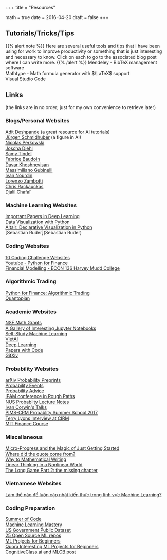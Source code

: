 +++
title = "Resources"

math = true
date = 2016-04-20
draft = false
+++

## Tutorials/Tricks/Tips

{{% alert note %}}
Here are several useful tools and tips that I have been using for work to improve productivity or something that is just interesting and necessary to know. Click on each to go to the associated blog post where I can write more.
{{% /alert %}}
Mendeley - BibTeX management software  
Mathtype - Math formula generator with $\LaTeX$ support  
Visual Studio Code



## Links
(the links are in no order; just for my own convenience to retrieve later)

### Blogs/Personal Websites
[Adit Deshpande](https://adeshpande3.github.io/adeshpande3.github.io/) (a great resource for AI tutorials)  
[Jürgen Schmidhuber](http://people.idsia.ch/~juergen/) (a figure in AI)  
[Nicolas Perkowski](https://www.mathematik.hu-berlin.de/de/forschung/forschungsgebiete/stochastik/stoch-employees/hp-perkowski/teaching)  
[Joscha Diehl](http://personal-homepages.mis.mpg.de/diehl/)  
[Samy Tindel](https://www.math.purdue.edu/~stindel/)  
[Fabrice Baudoin](https://sites.google.com/site/fabricebaudoinwebpage/)  
[Davar Khoshnevisan](http://www.math.utah.edu/~davar/publications.html)  
[Massimiliano Gubinelli](https://www.iam.uni-bonn.de/abteilung-gubinelli/teaching/)  
[Ivan Nourdin](https://sites.google.com/site/ivannourdin/home)  
[Lorenzo Zambotti](http://www.lpsm.paris/dw/doku.php?id=users:zambotti:index)  
[Chris Rackauckas](http://chrisrackauckas.com/)  
[Djalil Chafaï](http://djalil.chafai.net/blog/)  

### Machine Learning Websites

[Important Papers in Deep Learning](/post/deep_learning_papers)  
[Data Visualization with Python](https://towardsdatascience.com/the-next-level-of-data-visualization-in-python-dd6e99039d5e)  
[Altair: Declarative Visualization in Python](https://altair-viz.github.io/)  
[Sebastian Ruder](Sebastian Ruder)  

### Coding Websites
[10 Coding Challenge Websites](https://medium.com/coderbyte/the-10-best-coding-challenge-websites-for-2018-12b57645b654)  
[Youtube - Python for Finance](https://www.youtube.com/playlist?list=PLQVvvaa0QuDcOdF96TBtRtuQksErCEBYZ)  
[Financial Modelling - ECON 136 Harvey Mudd College](https://www.palmislandtraders.com/econ136/e136lit.htm)  

### Algorithmic Trading 
[Python for Finance: Algorithmic Trading](https://www.datacamp.com/community/tutorials/finance-python-trading)  
[Quantopian](https://www.quantopian.com/lectures)  

### Academic Websites

[NSF Math Grants](https://www.nsf.gov/awards/award_visualization.jsp?org=DMS)  
[A Gallery of Interesting Jupyter Notebooks](https://github.com/jupyter/jupyter/wiki/a-gallery-of-interesting-jupyter-notebooks)  
[Self-Study Machine Learning](https://www.quora.com/What-are-your-recommendations-for-self-studying-machine-learning)  
[VietAI](https://github.com/lampts/vietai)  
[Deep Learning](https://github.com/ChristosChristofidis/awesome-deep-learning#papers)  
[Papers with Code](https://paperswithcode.com/)   
[GitXiv](http://www.gitxiv.com/)  

### Probability Websites
[arXiv Probability Preprints](https://arxiv.org/list/math.PR/recent)  
[Probability Events](http://www.math.columbia.edu/department/probability/seminar/upcoming_new.html)  
[Probability Advice](https://web.math.rochester.edu/people/faculty/cmlr/advice.md)  
[IPAM conference in Rough Paths](http://www.ipam.ucla.edu/programs/workshops/rough-paths-theory-and-applications/?tab=schedule)  
[NUS Probablity Lecture Notes](http://www.math.nus.edu.sg/~matsr/teaching.html)  
[Ivan Corwin's Talks](https://www.msri.org/people/20600)  
[PIMS-CRM Probablity Summer School 2017](http://www.math.ubc.ca/Links/ssprob17/)  
[Terry Lyons Interview at CIRM](https://www.youtube.com/watch?v=BTNxqucKjbs)  
[MIT Finance Course](https://www.youtube.com/playlist?list=PLUl4u3cNGP63B2lDhyKOsImI7FjCf6eDW)  

### Miscellaneous
[Micro-Progress and the Magic of Just Getting Started](https://www.nytimes.com/2018/01/22/smarter-living/micro-progress.html)  
[Where did the quote come from?](https://quoteinvestigator.com/)  
[Way to Mathematical Writing](http://tex.loria.fr/typographie/mathwriting.pdf)  
[Linear Thinking in a Nonlinear World](https://hbr.org/2017/05/linear-thinking-in-a-nonlinear-world)  
[The Long Game Part 2: the missing chapter](https://vimeo.com/channels/staffpicks/87448006)  

### Vietnamese Websites
[Làm thế nào để luôn cập nhật kiến thức trong lĩnh vực Machine Learning?](https://viblo.asia/p/question-lam-the-nao-de-luon-cap-nhat-kien-thuc-trong-linh-vuc-machine-learning-maGK7mBxlj2) 

### Coding Preparation
[Summer of Code](https://summerofcode.withgoogle.com/)  
[Machine Learning Mastery](https://machinelearningmastery.com/self-study-machine-learning-projects/)  
[US Government Public Dataset](https://www.data.gov/)  
[25 Open Source ML repos](https://heartbeat.fritz.ai/25-open-source-machine-learning-repos-to-inspire-your-next-project-3b027a90155)  
[ML Projects for Beginners](https://elitedatascience.com/machine-learning-projects-for-beginners)  
[Quora Interesting ML Projects for Beginners](https://www.quora.com/What-are-some-really-interesting-machine-learning-projects-for-beginners)  
[CognitiveClass.ai](https://cognitiveclass.ai/) and [MLCB post](https://forum.machinelearningcoban.com/t/bat-dau-voi-bigdata-nhu-the-nao/55)  
